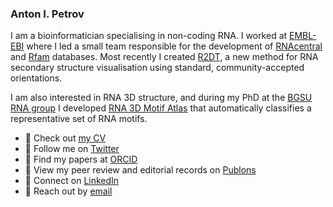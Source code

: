 ### Anton I. Petrov

I am a bioinformatician specialising in non-coding RNA. I worked at [EMBL-EBI](https://www.ebi.ac.uk) where I led a small team responsible for the development of [RNAcentral](https://github.com/rnacentral) and [Rfam](https://github.com/rfam) databases. Most recently I created [R2DT](https://www.nature.com/articles/s41467-021-23555-5), a new method for RNA secondary structure visualisation using standard, community-accepted orientations.

I am also interested in RNA 3D structure, and during my PhD at the [BGSU RNA group](https://github.com/BGSU-RNA) I developed [RNA 3D Motif Atlas](https://github.com/BGSU-RNA/RNA-3D-Hub-core) that automatically classifies a representative set of RNA motifs.

- 🌱 Check out [my CV](http://bit.ly/anton-petrov-cv-pdf)
- 💬 Follow me on [Twitter](https://www.twitter.com/antonipetrov) 
- 📖 Find my papers at [ORCID](https://orcid.org/0000-0001-7279-2682)
- 📂 View my peer review and editorial records on [Publons](https://publons.com/researcher/391112/anton-petrov/)
- 📇 Connect on [LinkedIn](https://www.linkedin.com/in/aipetrov)
- 📝 Reach out by [email](https://www.ebi.ac.uk/about/people/anton-petrov)
